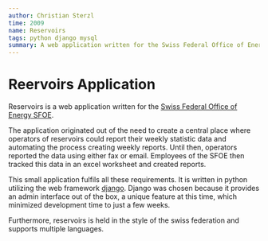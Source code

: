 ```yaml
---
author: Christian Sterzl
time: 2009
name: Reservoirs
tags: python django mysql
summary: A web application written for the Swiss Federal Office of Energy SFOE. It enables operators of reservoirs to self report statistical data about their reservoirs. Furthermore, the application outputs reports of this data in different formats such as PDF or Excel.
---
```



<carousel>
  <carousel-item ng-attr-src="/assets/projects/reservoirs/welcome.png"></carousel-item>
  <carousel-item ng-attr-src="/assets/projects/reservoirs/reports.png"></carousel-item>
</carousel>


# Reervoirs Application

Reservoirs is a web application written for the [Swiss Federal Office of Energy SFOE](http://www.bfe.admin.ch). 

The application originated out of the need to create a central place where operators of reservoirs could report their weekly statistic data and automating the process creating weekly reports. Until then, operators reported the data using either fax or email. Employees of the SFOE then tracked this data in an excel worksheet and created reports.

This small application fulfils all these requirements. It is written in python utilizing the web framework [django](https://www.djangoproject.com). Django was chosen because it provides an admin interface out of the box, a unique feature at this time, which minimized development time to just a few weeks.

Furthermore, reservoirs is held in the style of the swiss federation and supports multiple languages. 
